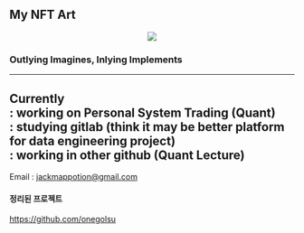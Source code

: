## My NFT Art
<p align="center">
  <img src="https://i.seadn.io/gcs/files/ac0e5a62da6365909c2f5e40ed048a8c.png" />
</p>

### Outlying Imagines, Inlying Implements

---
Currently  
  : working on Personal System Trading (Quant) </br>
  : studying gitlab (think it may be better platform for data engineering project)  
  : working in other github (Quant Lecture)
---
Email : jackmappotion@gmail.com



#### 정리된 프로젝트
https://github.com/onegolsu
